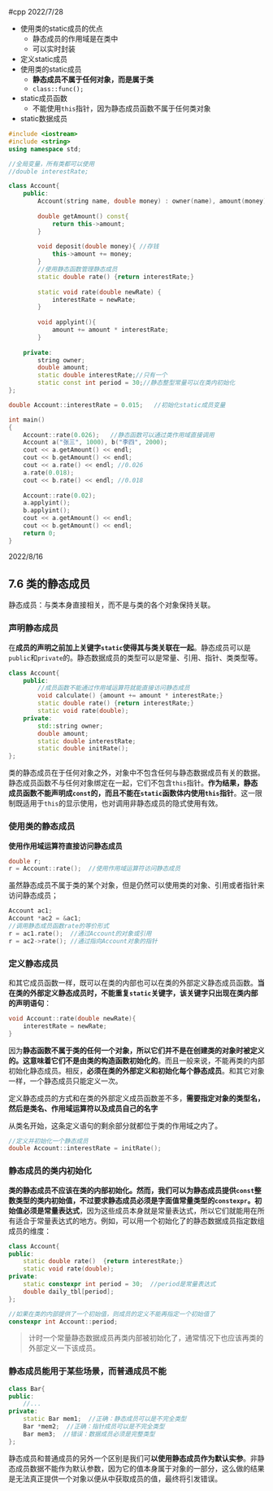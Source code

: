 #cpp 2022/7/28
- 使用类的static成员的优点
	- 静态成员的作用域是在类中
	- 可以实时封装
- 定义static成员
- 使用类的static成员
	- **静态成员不属于任何对象，而是属于类**
	- `class::func();`
- static成员函数
	- 不能使用`this`指针，因为静态成员函数不属于任何类对象
- static数据成员

```cpp
#include <iostream>
#include <string>
using namespace std;

//全局变量，所有类都可以使用 
//double interestRate;

class Account{
	public:
		Account(string name, double money) : owner(name), amount(money) {}
		
		double getAmount() const{
			return this->amount;
		}
		
		void deposit(double money){	//存钱 
			this->amount += money;
		}
		//使用静态函数管理静态成员 
		static double rate() {return interestRate;}
		
		static void rate(double newRate) {
			interestRate = newRate;
		}
		
		void applyint(){
			amount += amount * interestRate;
		}
		
	private:
		string owner;
		double amount;
		static double interestRate;//只有一个
		static const int period = 30;//静态整型常量可以在类内初始化 
};

double Account::interestRate = 0.015;	//初始化static成员变量 

int main()
{
	Account::rate(0.026);	//静态函数可以通过类作用域直接调用 
	Account a("张三", 1000), b("李四", 2000);
	cout << a.getAmount() << endl;
	cout << b.getAmount() << endl;
	cout << a.rate() << endl; //0.026
	a.rate(0.018);
	cout << b.rate() << endl; //0.018
	
	Account::rate(0.02);
	a.applyint();
	b.applyint();
	cout << a.getAmount() << endl;
	cout << b.getAmount() << endl;
	return 0;	
}
```

2022/8/16

## 7.6 类的静态成员

静态成员：与类本身直接相关，而不是与类的各个对象保持关联。

### 声明静态成员

在**成员的声明之前加上关键字`static`使得其与类关联在一起**。静态成员可以是`public`和`private`的。静态数据成员的类型可以是常量、引用、指针、类类型等。

```cpp
class Account{
	public:
		//成员函数不能通过作用域运算符就能直接访问静态成员
		void calculate() {amount += amount * interestRate;}
		static double rate() {return interestRate;}
		static void rate(double);
	private:
		std::string owner;
		double amount;
		static double interestRate;
		static double initRate();
};
```

类的静态成员在于任何对象之外，对象中不包含任何与静态数据成员有关的数据。静态成员函数不与任何对象绑定在一起，它们不包含`this`指针。**作为结果，静态成员函数不能声明成`const`的，而且不能在`static`函数体内使用`this`指针**。这一限制既适用于`this`的显示使用，也对调用非静态成员的隐式使用有效。

### 使用类的静态成员

**使用作用域运算符直接访问静态成员**

```cpp
double r;
r = Account::rate();  //使用作用域运算符访问静态成员
```

虽然静态成员不属于类的某个对象，但是仍然可以使用类的对象、引用或者指针来访问静态成员；

```cpp
Account ac1;
Account *ac2 = &ac1;
//调用静态成员函数rate的等价形式
r = ac1.rate();  //通过Account的对象或引用
r = ac2->rate(); //通过指向Account对象的指针
```

### 定义静态成员

和其它成员函数一样，既可以在类的内部也可以在类的外部定义静态成员函数。**当在类的外部定义静态成员时，不能重复`static`关键字，该关键字只出现在类内部的声明语句**：

```cpp
void Account::rate(double newRate){
	interestRate = newRate;
}
```

因为**静态函数不属于类的任何一个对象，所以它们并不是在创建类的对象时被定义的。这意味着它们不是由类的构造函数初始化的**。而且一般来说，不能再类的内部初始化静态成员。相反，**必须在类的外部定义和初始化每个静态成员**。和其它对象一样，一个静态成员只能定义一次。

定义静态成员的方式和在类的外部定义成员函数差不多，**需要指定对象的类型名，然后是类名、作用域运算符以及成员自己的名字**

从类名开始，这条定义语句的剩余部分就都位于类的作用域之内了。

```cpp
//定义并初始化一个静态成员
double Account::interestRate = initRate();
```

### 静态成员的类内初始化

**类的静态成员不应该在类的内部初始化。然而，我们可以为静态成员提供`const`整数类型的类内初始值，不过要求静态成员必须是字面值常量类型的`constexpr`。初始值必须是常量表达式**，因为这些成员本身就是常量表达式，所以它们就能用在所有适合于常量表达式的地方。例如，可以用一个初始化了的静态数据成员指定数组成员的维度：

```cpp
class Account{
public:
	static double rate()  {return interestRate;}
	static void rate(double);
private:
	static constexpr int period = 30;  //period是常量表达式
	double daily_tbl[period];
};

//如果在类的内部提供了一个初始值，则成员的定义不能再指定一个初始值了
constexpr int Account::period;
```

>计时一个常量静态数据成员再类内部被初始化了，通常情况下也应该再类的外部定义一下该成员。

### 静态成员能用于某些场景，而普通成员不能

```cpp
class Bar{
public:
	//...
private:
	static Bar mem1;  //正确：静态成员可以是不完全类型
	Bar *mem2;  //正确：指针成员可以是不完全类型
	Bar mem3;  //错误：数据成员必须是完整类型
};
```

静态成员和普通成员的另外一个区别是我们可**以使用静态成员作为默认实参**。非静态成员数据不能作为默认参数，因为它的值本身属于对象的一部分，这么做的结果是无法真正提供一个对象以便从中获取成员的值，最终将引发错误。